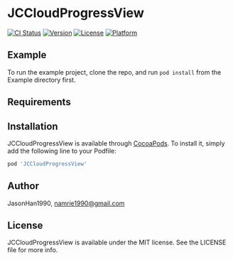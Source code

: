 # JCCloudProgressView

[![CI Status](https://img.shields.io/travis/JasonHan1990/JCCloudProgressView.svg?style=flat)](https://travis-ci.org/JasonHan1990/JCCloudProgressView)
[![Version](https://img.shields.io/cocoapods/v/JCCloudProgressView.svg?style=flat)](https://cocoapods.org/pods/JCCloudProgressView)
[![License](https://img.shields.io/cocoapods/l/JCCloudProgressView.svg?style=flat)](https://cocoapods.org/pods/JCCloudProgressView)
[![Platform](https://img.shields.io/cocoapods/p/JCCloudProgressView.svg?style=flat)](https://cocoapods.org/pods/JCCloudProgressView)

## Example

To run the example project, clone the repo, and run `pod install` from the Example directory first.

## Requirements

## Installation

JCCloudProgressView is available through [CocoaPods](https://cocoapods.org). To install
it, simply add the following line to your Podfile:

```ruby
pod 'JCCloudProgressView'
```

## Author

JasonHan1990, namrie1990@gmail.com

## License

JCCloudProgressView is available under the MIT license. See the LICENSE file for more info.
